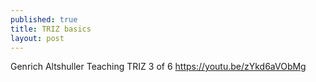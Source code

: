 ```yaml
---
published: true
title: TRIZ basics
layout: post
---
```

Genrich Altshuller Teaching TRIZ 3 of 6
https://youtu.be/zYkd6aVObMg
